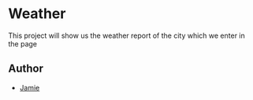 # Weather

This project will show us the weather report of the city which we enter in the page

## Author
- [Jamie](https://github.com/Vineethkumar8/Weather.git)

